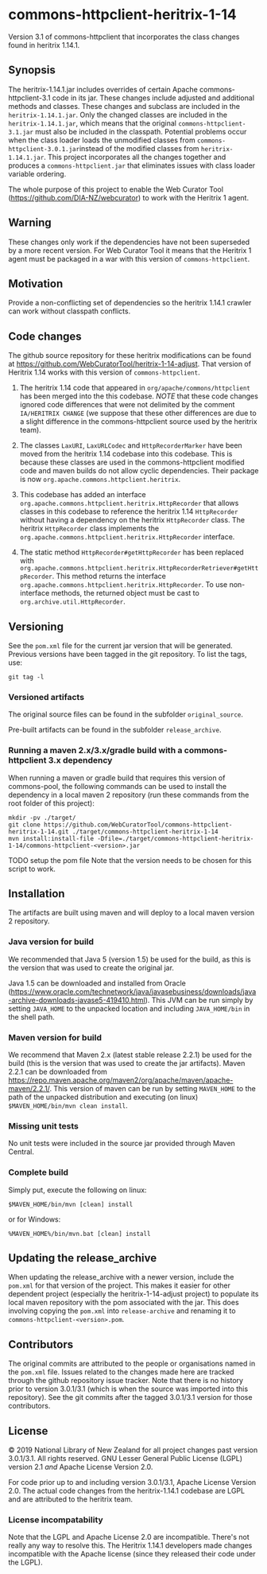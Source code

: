 # commons-httpclient-heritrix-1-14
Version 3.1 of commons-httpclient that incorporates the class changes found in heritrix 1.14.1.

## Synopsis

The heritrix-1.14.1.jar includes overrides of certain Apache commons-httpclient-3.1 code in its jar. These changes include
adjusted and additional methods and classes. These changes and subclass are included in the `heritrix-1.14.1.jar`. Only
the changed classes are included in the `heritrix-1.14.1.jar`, which means that the original `commons-httpclient-3.1.jar` must
also be included in the classpath. Potential problems occur when the class loader loads the unmodified classes from
`commons-httpclient-3.0.1.jar`instead of the modified classes from `heritrix-1.14.1.jar`. This project incorporates all the
changes together and produces a `commons-httpclient.jar` that eliminates issues with class loader variable ordering.

The whole purpose of this project to enable the Web Curator Tool (https://github.com/DIA-NZ/webcurator) to work with the Heritrix 1
agent.

## Warning

These changes only work if the dependencies have not been superseded by a more recent version. For Web Curator Tool it means that
the Heritrix 1 agent must be packaged in a war with this version of `commons-httpclient`.

## Motivation

Provide a non-conflicting set of dependencies so the heritrix 1.14.1 crawler can work without classpath conflicts.

## Code changes

The github source repository for these heritrix modifications can be found at
https://github.com/WebCuratorTool/heritrix-1-14-adjust. That version of Heritrix 1.14 works with this version of
`commons-httpclient`.

1. The heritrix 1.14 code that appeared in `org/apache/commons/httpclient` has been merged into the this codebase.
*NOTE* that these code changes ignored code differences that were not delimited by the comment `IA/HERITRIX CHANGE`
(we suppose that these other differences are due to a slight difference in the commons-httpclient source used by the
heritrix team).

2. The classes `LaxURI`, `LaxURLCodec` and `HttpRecorderMarker` have been moved from the heritrix 1.14 codebase into
this codebase. This is because these classes are used in the commons-httpclient modified code and maven builds do not
allow cyclic dependencies. Their package is now `org.apache.commons.httpclient.heritrix`.

3. This codebase has added an interface `org.apache.commons.httpclient.heritrix.HttpRecorder` that allows classes in
this codebase to reference the heritrix 1.14 `HttpRecorder` without having a dependency on the heritrix
`HttpRecorder` class. The heritrix `HttpRecorder` class implements the
`org.apache.commons.httpclient.heritrix.HttpRecorder` interface.

4. The static method `HttpRecorder#getHttpRecorder` has been replaced with
`org.apache.commons.httpclient.heritrix.HttpRecorderRetriever#getHttpRecorder`. This method returns the
interface `org.apache.commons.httpclient.heritrix.HttpRecorder`. To use non-interface methods, the returned object must
be cast to `org.archive.util.HttpRecorder`.

## Versioning

See the `pom.xml` file for the current jar version that will be generated. Previous versions have been tagged in the
git repository. To list the tags, use:
```
git tag -l
```

### Versioned artifacts

The original source files can be found in the subfolder `original_source`.

Pre-built artifacts can be found in the subfolder `release_archive`.

### Running a maven 2.x/3.x/gradle build with a commons-httpclient 3.x dependency

When running a maven or gradle build that requires this version of commons-pool, the following commands can be used to
install the dependency in a local maven 2 repository (run these commands from the root folder of this project):
```
mkdir -pv ./target/
git clone https://github.com/WebCuratorTool/commons-httpclient-heritrix-1-14.git ./target/commons-httpclient-heritrix-1-14
mvn install:install-file -Dfile=./target/commons-httpclient-heritrix-1-14/commons-httpclient-<version>.jar
```
TODO setup the pom file
Note that the version needs to be chosen for this script to work.

## Installation

The artifacts are built using maven and will deploy to a local maven version 2 repository.

### Java version for build

We recommended that Java 5 (version 1.5) be used for the build, as this is the version that was used to create the original
jar.

Java 1.5 can be downloaded and installed from Oracle (https://www.oracle.com/technetwork/java/javasebusiness/downloads/java-archive-downloads-javase5-419410.html).
This JVM can be run simply by setting `JAVA_HOME` to the unpacked location and including `JAVA_HOME/bin` in the shell
path.

### Maven version for build

We recommend that Maven 2.x (latest stable release 2.2.1) be used for the build (this is the version that was used to
create the jar artifacts). Maven 2.2.1 can be downloaded from
https://repo.maven.apache.org/maven2/org/apache/maven/apache-maven/2.2.1/. This version of maven can be run by setting
`MAVEN_HOME` to the path of the unpacked distribution and executing (on linux) `$MAVEN_HOME/bin/mvn clean install`.

### Missing unit tests

No unit tests were included in the source jar provided through Maven Central.

### Complete build

Simply put, execute the following on linux:
```
$MAVEN_HOME/bin/mvn [clean] install
```
or for Windows:
```
%MAVEN_HOME%/bin/mvn.bat [clean] install
```

## Updating the release_archive

When updating the release_archive with a newer version, include the `pom.xml` for that version of the project. This makes
it easier for other dependent project (especially the heritrix-1-14-adjust project) to populate its local maven
repository with the pom associated with the jar. This does involving copying the `pom.xml` into `release-archive` and
renaming it to `commons-httpclient-<version>.pom`.

## Contributors

The original commits are attributed to the people or organisations named in the `pom.xml` file. Issues related to the changes made
here are tracked through the github repository issue tracker. Note that there is no history prior to version 3.0.1/3.1 (which is when
the source was imported into this repository). See the git commits after the tagged 3.0.1/3.1 version for those contributors.

## License

&copy; 2019 National Library of New Zealand for all project changes past version 3.0.1/3.1. All rights reserved.
GNU Lesser General Public License (LGPL) version 2.1 *and* Apache License Version 2.0.

For code prior up to and including version 3.0.1/3.1, Apache License Version 2.0. The actual code changes from the heritrix-1.14.1
codebase are LGPL and are attributed to the heritrix team.

### License incompatability

Note that the LGPL and Apache License 2.0 are incompatible. There's not really any way to resolve this. The Heritrix 1.14.1
developers made changes incompatible with the Apache license (since they released their code under the LGPL).
